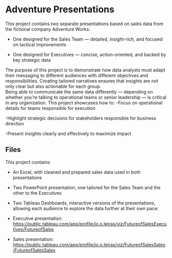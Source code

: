 # Adventure Presentations
This project contains two separate presentations based on sales data from the fictional company Adventure Works:
- One designed for the Sales Team — detailed, insight-rich, and focused on tactical improvements

- One designed for Executives — concise, action-oriented, and backed by key strategic data

The purpose of this project is to demonstrate how data analysts must adapt their messaging to different audiences with different objectives and responsibilities. Creating tailored narratives ensures that insights are not only clear but also actionable for each group.  
Being able to communicate the same data differently — depending on whether you're talking to operational teams or senior leadership — is critical in any organization. This project showcases how to:
-Focus on operational details for teams responsible for execution

-Highlight strategic decisions for stakeholders responsible for business direction

-Present insights clearly and effectively to maximize impact

## Files
This project contains: 
- An Excel, with cleaned and prepared sales data used in both presentations
- Two PowerPoint presentation, one tailored for the Sales Team and the other to the Executives
- Two Tableau Dashboards, interactive versions of the presentations, allowing each audience to explore the data further at their own pace:
 
- Executive presentation: https://public.tableau.com/app/profile/jo.o.leiras/viz/FutureofSalesExecutives/FutureofSales

- Sales presentation: https://public.tableau.com/app/profile/jo.o.leiras/viz/FutureofSalesSales/FutureofSalesSales

